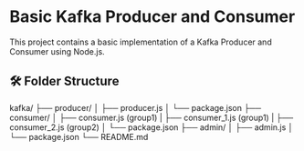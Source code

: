 # Basic Kafka Producer and Consumer

This project contains a basic implementation of a Kafka Producer and Consumer using Node.js.

## 🛠️ Folder Structure

kafka/
├── producer/
│ ├── producer.js
│ └── package.json
├── consumer/
│ ├── consumer.js  (group1)
| ├── consumer_1.js (group1)
| ├── consumer_2.js (group2)
│ └── package.json
├── admin/
│ ├── admin.js
│ └── package.json
└── README.md
